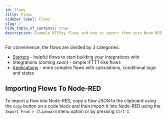 ```yaml
---
id: flows
title: Flows
sidebar_label: Flows
slug: /
hide_table_of_contents: true
description: Example BTCPay flows and how to import them into Node-RED
---
```


For convenience, the flows are divided by 3 categories:

- [Starters](./starters/invoice-creator) - helpful flows to start building your integrations with
- Integrations _(coming soon)_ - simple IFTTT-like flows
- [Applications](./applications/telegram-gatekeeper) - more complex flows with calculations, conditional logic and states

## Importing Flows To Node-RED

To import a flow into Node-RED, copy a flow JSON to the clipboard using the `Copy` button on a code block and then import it into Node-RED using the `Import From > Clipboard` menu option or by pressing `Ctrl-I`.
